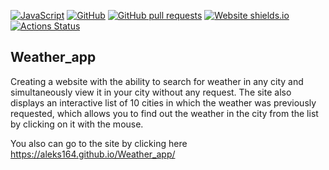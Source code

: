 [![JavaScript](https://img.shields.io/badge/--F7DF1E?logo=javascript&logoColor=000)](https://www.javascript.com/)
[![GitHub](https://img.shields.io/badge/--181717?logo=github&logoColor=ffffff)](https://github.com/)
[![GitHub pull requests](https://img.shields.io/github/issues-pr/Aleks164/Weather_app)](https://github.com/Aleks164/Weather_app/pull/16)
[![Website shields.io](https://img.shields.io/website-ready-down-green-red/http/shields.io.svg)](https://aleks164.github.io/Weather_app/)
[![Actions Status](https://img.shields.io/static/v1?label=Coverage&message=Above_95%&color=<COLOR>)](https://github.com/Aleks164/Weather_app/actions)

## Weather_app

Creating a website with the ability to search for weather in any city and simultaneously view it in your city without any request. The site also displays an interactive list of 10 cities in which the weather was previously requested, which allows you to find out the weather in the city from the list by clicking on it with the mouse.

You also can go to the site by clicking here https://aleks164.github.io/Weather_app/
